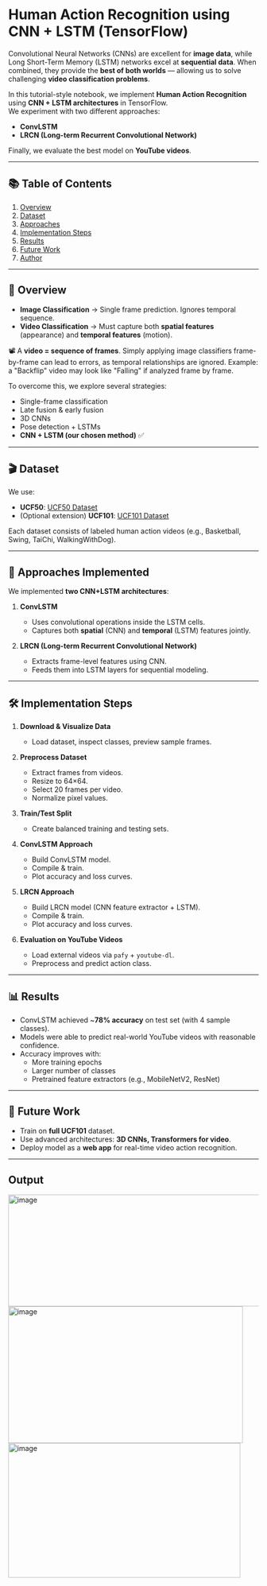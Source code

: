 #  Human Action Recognition using CNN + LSTM (TensorFlow)

Convolutional Neural Networks (CNNs) are excellent for **image data**, while Long Short-Term Memory (LSTM) networks excel at **sequential data**. When combined, they provide the **best of both worlds** — allowing us to solve challenging **video classification problems**.

In this tutorial-style notebook, we implement **Human Action Recognition** using **CNN + LSTM architectures** in TensorFlow.  
We experiment with two different approaches:
- **ConvLSTM**  
- **LRCN (Long-term Recurrent Convolutional Network)**  

Finally, we evaluate the best model on **YouTube videos**.

---

## 📚 Table of Contents
1. [Overview](#overview)  
2. [Dataset](#dataset)  
3. [Approaches](#approaches)  
4. [Implementation Steps](#implementation-steps)  
5. [Results](#results)  
6. [Future Work](#future-work)  
7. [Author](#author)  

---

## 🔎 Overview
- **Image Classification** → Single frame prediction. Ignores temporal sequence.  
- **Video Classification** → Must capture both **spatial features** (appearance) and **temporal features** (motion).  

📽️ A **video = sequence of frames**. Simply applying image classifiers frame-by-frame can lead to errors, as temporal relationships are ignored. Example: a "Backflip" video may look like "Falling" if analyzed frame by frame.  

To overcome this, we explore several strategies:
- Single-frame classification  
- Late fusion & early fusion  
- 3D CNNs  
- Pose detection + LSTMs  
- **CNN + LSTM (our chosen method)** ✅  

---

## 🎬 Dataset
We use:  
- **UCF50**: [UCF50 Dataset](https://www.crcv.ucf.edu/data/UCF50.php)  
- (Optional extension) **UCF101**: [UCF101 Dataset](https://www.crcv.ucf.edu/data/UCF101.php)  

Each dataset consists of labeled human action videos (e.g., Basketball, Swing, TaiChi, WalkingWithDog).  

---

## 🧠 Approaches Implemented
We implemented **two CNN+LSTM architectures**:

1. **ConvLSTM**  
   - Uses convolutional operations inside the LSTM cells.  
   - Captures both **spatial** (CNN) and **temporal** (LSTM) features jointly.  

2. **LRCN (Long-term Recurrent Convolutional Network)**  
   - Extracts frame-level features using CNN.  
   - Feeds them into LSTM layers for sequential modeling.  

---

## 🛠️ Implementation Steps
1. **Download & Visualize Data**  
   - Load dataset, inspect classes, preview sample frames.  

2. **Preprocess Dataset**  
   - Extract frames from videos.  
   - Resize to 64×64.  
   - Select 20 frames per video.  
   - Normalize pixel values.  

3. **Train/Test Split**  
   - Create balanced training and testing sets.  

4. **ConvLSTM Approach**  
   - Build ConvLSTM model.  
   - Compile & train.  
   - Plot accuracy and loss curves.  

5. **LRCN Approach**  
   - Build LRCN model (CNN feature extractor + LSTM).  
   - Compile & train.  
   - Plot accuracy and loss curves.  

6. **Evaluation on YouTube Videos**  
   - Load external videos via `pafy` + `youtube-dl`.  
   - Preprocess and predict action class.  

---

## 📊 Results
- ConvLSTM achieved ~**78% accuracy** on test set (with 4 sample classes).  
- Models were able to predict real-world YouTube videos with reasonable confidence.  
- Accuracy improves with:  
  - More training epochs  
  - Larger number of classes  
  - Pretrained feature extractors (e.g., MobileNetV2, ResNet)  

---

## 🚀 Future Work
- Train on **full UCF101** dataset.  
- Use advanced architectures: **3D CNNs, Transformers for video**.  
- Deploy model as a **web app** for real-time video action recognition.  

---
## Output
<img width="930" height="225" alt="image" src="https://github.com/user-attachments/assets/6ec0da25-0cb2-47fc-863b-ad8bda11c645" />
<img width="472" height="275" alt="image" src="https://github.com/user-attachments/assets/200b4276-5475-4ab1-9af2-1948b7a7f9cc" />
<img width="467" height="271" alt="image" src="https://github.com/user-attachments/assets/f16ef77a-b0e3-4d97-b550-9a5bb55d8be4" />



